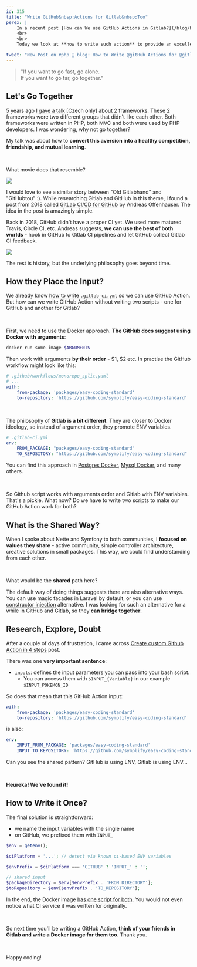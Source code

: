 ```yaml
---
id: 315
title: "Write GitHub&nbsp;Actions for Gitlab&nbsp;Too"
perex: |
    In a recent post [How can We use GitHub Actions in Gitlab?](/blog/how-can-we-use-github-actions-in-GitLab), we looked at the idea, how both services could **the use same CI recipe**. As a Gitlab CI user, you can use some GitHub Actions to do the work for you.
    <br>
    <br>
    Today we look at **how to write such action** to provide an excellent developer experience for both.

tweet: "New Post on #php 🐘 blog: How to Write @gitHub Actions for @gitlab Too"
---
```


<div class="text-center">
    <blockquote class="blockquote" class="mt-3 mb-3">
        "If you want to go fast, go alone.
        <br>
        If you want to go far, go together."
    </blockquote>
</div>

## Let's Go Together

5 years ago [I gave a talk](https://www.youtube.com/watch?v=D827D5ILfh8) [Czech only] about 2 frameworks. These 2 frameworks were two different groups that didn't like each other. Both frameworks were written in PHP, both MVC and both were used by PHP developers. I was wondering, why not go together?

My talk was about how to **convert this aversion into a healthy competition, friendship, and mutual learning**.

<br>

What movie does that resemble?

<a href="https://www.slideshare.net/phplive/tom-votruba-jako-vinnetou-a-old-shatterhand-refaktoruj-nenvist-v-ptelstv">
    <img src="https://user-images.githubusercontent.com/924196/117082040-74439e00-ad41-11eb-9547-01a91a5dc6ad.jpg" class="img-thumbnail">
</a>

I would love to see a similar story between "Old Gitlabhand" and "GitHubtou" :). While researching Gitlab and GitHub in this theme, I found a post from 2018 called [GitLab CI/CD for GitHub](https://blog.anoff.io/2018-03-30-gitlab-ci-for-github/) by Andreas Offenhauser. The idea in the post is amazingly simple.

Back in 2018, GitHub didn't have a proper CI yet. We used more matured Travis, Circle CI, etc. Andreas suggests, **we can use the best of both worlds** - hook in GitHub to Gitlab CI pipelines and let GitHub collect Gitlab CI feedback.

<img src="https://blog.anoff.io/assets/gitlab-ci/feature.png" class="img-thumbnail" style="max-width: 25em">

The rest is history, but the underlying philosophy goes beyond time.

## How they Place the Input?

We already know [how to write `.gitlab-ci.yml`](/blog/how-can-we-use-github-actions-in-gitlab#2-from-pseudo-syntax-to-gitlab-ci-syntax) so we can use GitHub Action. But how can we write GitHub Action without writing two scripts - one for GitHub and another for Gitlab?

<br>

First, we need to use the Docker approach. **The GitHub docs suggest using Docker with arguments**:

```bash
docker run some-image $ARGUMENTS
```

Then work with arguments **by their order** - $1, $2 etc. In practise the GitHub workflow might look like this:

```yaml
# .github/workflows/monorepo_split.yaml
# ...
with:
    from-package: 'packages/easy-coding-standard'
    to-repository: 'https://github.com/symplify/easy-coding-standard'
```

<br>

The philosophy of **Gitlab is a bit different**. They are closer to Docker ideology, so instead of argument order, they promote ENV variables.

```yaml
# .gitlab-ci.yml
env:
    FROM_PACKAGE: "packages/easy-coding-standard"
    TO_REPOSITORY: "https://github.com/symplify/easy-coding-standard"
```

You can find this approach in [Postgres Docker](https://hub.docker.com/_/postgres), [Mysql Docker](https://hub.docker.com/_/mysql), and many others.

<br>

So Github script works with arguments order and Gitlab with ENV variables. That's a pickle. What now? Do we have to write two scripts to make our GitHub Action work for both?

## What is the Shared Way?

When I spoke about Nette and Symfony to both communities, I **focused on values they share** - active community, simple controller architecture, creative solutions in small packages. This way, we could find understanding from each other.

<br>

What would be the **shared** path here?

The default way of doing things suggests there are also alternative ways. You can use magic facades in Laravel by default, or you can use [constructor injection](/blog/2019/03/04/how-to-turn-laravel-from-static-to-dependency-injection-in-one-day/) alternative. I was looking for such an alternative for a while in GitHub and Gitlab, so they **can bridge together**.

## Research, Explore, Doubt

After a couple of days of frustration, I came across [Create custom Github Action in 4 steps](https://www.philschmid.de/create-custom-github-action-in-4-steps) post.

There was one **very important sentence**:

- `inputs`: defines the input parameters you can pass into your bash script.
    - You can access them with `$INPUT_{Variable}` in our example `$INPUT_POKEMON_ID`

So does that mean that this GitHub Action input:

```yaml
with:
    from-package: 'packages/easy-coding-standard'
    to-repository: 'https://github.com/symplify/easy-coding-standard'
```

is also:

```yaml
env:
    INPUT_FROM_PACKAGE: 'packages/easy-coding-standard'
    INPUT_TO_REPOSITORY: 'https://github.com/symplify/easy-coding-standard'
```

Can you see the shared pattern? GitHub is using ENV, Gitlab is using ENV...

<br>

**Heureka! We've found it!**

<em class="fas fa-fw fa-check text-success fa-2x"></em>


## How to Write it Once?

The final solution is straightforward:

- we name the input variables with the single name
- on GitHub, we prefixed them with `INPUT_`

```php
$env = getenv();

$ciPlatform = '...'; // detect via known ci-based ENV variables

$envPrefix = $ciPlatform === 'GITHUB' ? 'INPUT_' : '';

// shared input
$packageDirectory = $env[$envPrefix . 'FROM_DIRECTORY'];
$toRepository = $env[$envPrefix . 'TO_REPOSITORY'];
```

In the end, the Docker image [has one script for both](https://github.com/symplify/monorepo-split-github-action/pull/10). You would not even notice what CI service it was written for originally.

<br>

So next time you'll be writing a GitHub Action, **think of your friends in Gitlab and write a Docker image for them too**. Thank you.

<br>

Happy coding!
